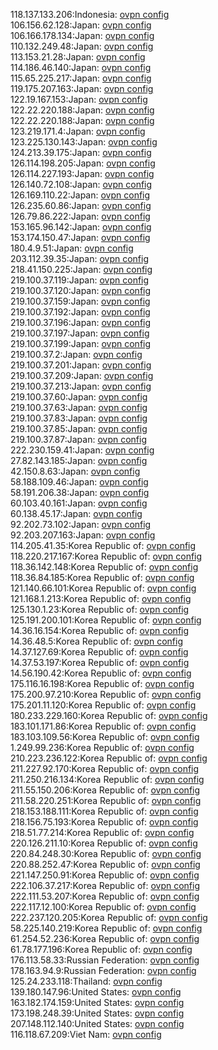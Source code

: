 118.137.133.206:Indonesia: [ovpn config](vpn/118_137_133_206.ovpn)  
106.156.62.128:Japan: [ovpn config](vpn/106_156_62_128.ovpn)  
106.166.178.134:Japan: [ovpn config](vpn/106_166_178_134.ovpn)  
110.132.249.48:Japan: [ovpn config](vpn/110_132_249_48.ovpn)  
113.153.21.28:Japan: [ovpn config](vpn/113_153_21_28.ovpn)  
114.186.46.140:Japan: [ovpn config](vpn/114_186_46_140.ovpn)  
115.65.225.217:Japan: [ovpn config](vpn/115_65_225_217.ovpn)  
119.175.207.163:Japan: [ovpn config](vpn/119_175_207_163.ovpn)  
122.19.167.153:Japan: [ovpn config](vpn/122_19_167_153.ovpn)  
122.22.220.188:Japan: [ovpn config](vpn/122_22_220_188.ovpn)  
122.22.220.188:Japan: [ovpn config](vpn/122_22_220_188.ovpn)  
123.219.171.4:Japan: [ovpn config](vpn/123_219_171_4.ovpn)  
123.225.130.143:Japan: [ovpn config](vpn/123_225_130_143.ovpn)  
124.213.39.175:Japan: [ovpn config](vpn/124_213_39_175.ovpn)  
126.114.198.205:Japan: [ovpn config](vpn/126_114_198_205.ovpn)  
126.114.227.193:Japan: [ovpn config](vpn/126_114_227_193.ovpn)  
126.140.72.108:Japan: [ovpn config](vpn/126_140_72_108.ovpn)  
126.169.110.22:Japan: [ovpn config](vpn/126_169_110_22.ovpn)  
126.235.60.86:Japan: [ovpn config](vpn/126_235_60_86.ovpn)  
126.79.86.222:Japan: [ovpn config](vpn/126_79_86_222.ovpn)  
153.165.96.142:Japan: [ovpn config](vpn/153_165_96_142.ovpn)  
153.174.150.47:Japan: [ovpn config](vpn/153_174_150_47.ovpn)  
180.4.9.51:Japan: [ovpn config](vpn/180_4_9_51.ovpn)  
203.112.39.35:Japan: [ovpn config](vpn/203_112_39_35.ovpn)  
218.41.150.225:Japan: [ovpn config](vpn/218_41_150_225.ovpn)  
219.100.37.119:Japan: [ovpn config](vpn/219_100_37_119.ovpn)  
219.100.37.120:Japan: [ovpn config](vpn/219_100_37_120.ovpn)  
219.100.37.159:Japan: [ovpn config](vpn/219_100_37_159.ovpn)  
219.100.37.192:Japan: [ovpn config](vpn/219_100_37_192.ovpn)  
219.100.37.196:Japan: [ovpn config](vpn/219_100_37_196.ovpn)  
219.100.37.197:Japan: [ovpn config](vpn/219_100_37_197.ovpn)  
219.100.37.199:Japan: [ovpn config](vpn/219_100_37_199.ovpn)  
219.100.37.2:Japan: [ovpn config](vpn/219_100_37_2.ovpn)  
219.100.37.201:Japan: [ovpn config](vpn/219_100_37_201.ovpn)  
219.100.37.209:Japan: [ovpn config](vpn/219_100_37_209.ovpn)  
219.100.37.213:Japan: [ovpn config](vpn/219_100_37_213.ovpn)  
219.100.37.60:Japan: [ovpn config](vpn/219_100_37_60.ovpn)  
219.100.37.63:Japan: [ovpn config](vpn/219_100_37_63.ovpn)  
219.100.37.83:Japan: [ovpn config](vpn/219_100_37_83.ovpn)  
219.100.37.85:Japan: [ovpn config](vpn/219_100_37_85.ovpn)  
219.100.37.87:Japan: [ovpn config](vpn/219_100_37_87.ovpn)  
222.230.159.41:Japan: [ovpn config](vpn/222_230_159_41.ovpn)  
27.82.143.185:Japan: [ovpn config](vpn/27_82_143_185.ovpn)  
42.150.8.63:Japan: [ovpn config](vpn/42_150_8_63.ovpn)  
58.188.109.46:Japan: [ovpn config](vpn/58_188_109_46.ovpn)  
58.191.206.38:Japan: [ovpn config](vpn/58_191_206_38.ovpn)  
60.103.40.161:Japan: [ovpn config](vpn/60_103_40_161.ovpn)  
60.138.45.17:Japan: [ovpn config](vpn/60_138_45_17.ovpn)  
92.202.73.102:Japan: [ovpn config](vpn/92_202_73_102.ovpn)  
92.203.207.163:Japan: [ovpn config](vpn/92_203_207_163.ovpn)  
114.205.41.35:Korea Republic of: [ovpn config](vpn/114_205_41_35.ovpn)  
118.220.217.167:Korea Republic of: [ovpn config](vpn/118_220_217_167.ovpn)  
118.36.142.148:Korea Republic of: [ovpn config](vpn/118_36_142_148.ovpn)  
118.36.84.185:Korea Republic of: [ovpn config](vpn/118_36_84_185.ovpn)  
121.140.66.101:Korea Republic of: [ovpn config](vpn/121_140_66_101.ovpn)  
121.168.1.213:Korea Republic of: [ovpn config](vpn/121_168_1_213.ovpn)  
125.130.1.23:Korea Republic of: [ovpn config](vpn/125_130_1_23.ovpn)  
125.191.200.101:Korea Republic of: [ovpn config](vpn/125_191_200_101.ovpn)  
14.36.16.154:Korea Republic of: [ovpn config](vpn/14_36_16_154.ovpn)  
14.36.48.5:Korea Republic of: [ovpn config](vpn/14_36_48_5.ovpn)  
14.37.127.69:Korea Republic of: [ovpn config](vpn/14_37_127_69.ovpn)  
14.37.53.197:Korea Republic of: [ovpn config](vpn/14_37_53_197.ovpn)  
14.56.190.42:Korea Republic of: [ovpn config](vpn/14_56_190_42.ovpn)  
175.116.16.198:Korea Republic of: [ovpn config](vpn/175_116_16_198.ovpn)  
175.200.97.210:Korea Republic of: [ovpn config](vpn/175_200_97_210.ovpn)  
175.201.11.120:Korea Republic of: [ovpn config](vpn/175_201_11_120.ovpn)  
180.233.229.160:Korea Republic of: [ovpn config](vpn/180_233_229_160.ovpn)  
183.101.171.86:Korea Republic of: [ovpn config](vpn/183_101_171_86.ovpn)  
183.103.109.56:Korea Republic of: [ovpn config](vpn/183_103_109_56.ovpn)  
1.249.99.236:Korea Republic of: [ovpn config](vpn/1_249_99_236.ovpn)  
210.223.236.122:Korea Republic of: [ovpn config](vpn/210_223_236_122.ovpn)  
211.227.92.170:Korea Republic of: [ovpn config](vpn/211_227_92_170.ovpn)  
211.250.216.134:Korea Republic of: [ovpn config](vpn/211_250_216_134.ovpn)  
211.55.150.206:Korea Republic of: [ovpn config](vpn/211_55_150_206.ovpn)  
211.58.220.251:Korea Republic of: [ovpn config](vpn/211_58_220_251.ovpn)  
218.153.188.111:Korea Republic of: [ovpn config](vpn/218_153_188_111.ovpn)  
218.156.75.193:Korea Republic of: [ovpn config](vpn/218_156_75_193.ovpn)  
218.51.77.214:Korea Republic of: [ovpn config](vpn/218_51_77_214.ovpn)  
220.126.211.10:Korea Republic of: [ovpn config](vpn/220_126_211_10.ovpn)  
220.84.248.30:Korea Republic of: [ovpn config](vpn/220_84_248_30.ovpn)  
220.88.252.47:Korea Republic of: [ovpn config](vpn/220_88_252_47.ovpn)  
221.147.250.91:Korea Republic of: [ovpn config](vpn/221_147_250_91.ovpn)  
222.106.37.217:Korea Republic of: [ovpn config](vpn/222_106_37_217.ovpn)  
222.111.53.207:Korea Republic of: [ovpn config](vpn/222_111_53_207.ovpn)  
222.117.12.100:Korea Republic of: [ovpn config](vpn/222_117_12_100.ovpn)  
222.237.120.205:Korea Republic of: [ovpn config](vpn/222_237_120_205.ovpn)  
58.225.140.219:Korea Republic of: [ovpn config](vpn/58_225_140_219.ovpn)  
61.254.52.236:Korea Republic of: [ovpn config](vpn/61_254_52_236.ovpn)  
61.78.177.196:Korea Republic of: [ovpn config](vpn/61_78_177_196.ovpn)  
176.113.58.33:Russian Federation: [ovpn config](vpn/176_113_58_33.ovpn)  
178.163.94.9:Russian Federation: [ovpn config](vpn/178_163_94_9.ovpn)  
125.24.233.118:Thailand: [ovpn config](vpn/125_24_233_118.ovpn)  
139.180.147.96:United States: [ovpn config](vpn/139_180_147_96.ovpn)  
163.182.174.159:United States: [ovpn config](vpn/163_182_174_159.ovpn)  
173.198.248.39:United States: [ovpn config](vpn/173_198_248_39.ovpn)  
207.148.112.140:United States: [ovpn config](vpn/207_148_112_140.ovpn)  
116.118.67.209:Viet Nam: [ovpn config](vpn/116_118_67_209.ovpn)  

